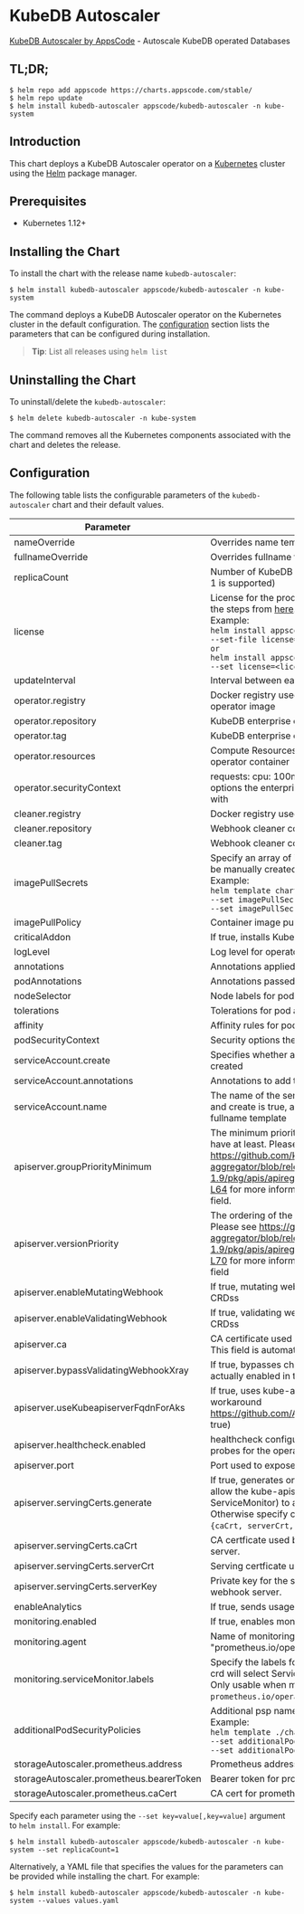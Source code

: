 # KubeDB Autoscaler

[KubeDB Autoscaler by AppsCode](https://github.com/kubedb) - Autoscale KubeDB operated Databases

## TL;DR;

```console
$ helm repo add appscode https://charts.appscode.com/stable/
$ helm repo update
$ helm install kubedb-autoscaler appscode/kubedb-autoscaler -n kube-system
```

## Introduction

This chart deploys a KubeDB Autoscaler operator on a [Kubernetes](http://kubernetes.io) cluster using the [Helm](https://helm.sh) package manager.

## Prerequisites

- Kubernetes 1.12+

## Installing the Chart

To install the chart with the release name `kubedb-autoscaler`:

```console
$ helm install kubedb-autoscaler appscode/kubedb-autoscaler -n kube-system
```

The command deploys a KubeDB Autoscaler operator on the Kubernetes cluster in the default configuration. The [configuration](#configuration) section lists the parameters that can be configured during installation.

> **Tip**: List all releases using `helm list`

## Uninstalling the Chart

To uninstall/delete the `kubedb-autoscaler`:

```console
$ helm delete kubedb-autoscaler -n kube-system
```

The command removes all the Kubernetes components associated with the chart and deletes the release.

## Configuration

The following table lists the configurable parameters of the `kubedb-autoscaler` chart and their default values.

|                Parameter                 |                                                                                                                                                                                 Description                                                                                                                                                                                  |                                Default                                |
|------------------------------------------|------------------------------------------------------------------------------------------------------------------------------------------------------------------------------------------------------------------------------------------------------------------------------------------------------------------------------------------------------------------------------|-----------------------------------------------------------------------|
| nameOverride                             | Overrides name template                                                                                                                                                                                                                                                                                                                                                      | `""`                                                                  |
| fullnameOverride                         | Overrides fullname template                                                                                                                                                                                                                                                                                                                                                  | `""`                                                                  |
| replicaCount                             | Number of KubeDB operator replicas to create (only 1 is supported)                                                                                                                                                                                                                                                                                                           | `1`                                                                   |
| license                                  | License for the product. Get a license by following the steps from [here](https://stash.run/docs/latest/setup/install/enterprise#get-a-trial-license). <br> Example: <br> `helm install appscode/kubedb-autoscaler \` <br> `--set-file license=/path/to/license/file` <br> `or` <br> `helm install appscode/kubedb-autoscaler \` <br> `--set license=<license file content>` | `""`                                                                  |
| updateInterval                           | Interval between each autoscaler loop                                                                                                                                                                                                                                                                                                                                        | `1m`                                                                  |
| operator.registry                        | Docker registry used to pull KubeDB enterprise operator image                                                                                                                                                                                                                                                                                                                | `kubedb`                                                              |
| operator.repository                      | KubeDB enterprise operator container image                                                                                                                                                                                                                                                                                                                                   | `kubedb-autoscaler`                                                   |
| operator.tag                             | KubeDB enterprise operator container image tag                                                                                                                                                                                                                                                                                                                               | `v0.1.1`                                                              |
| operator.resources                       | Compute Resources required by the enterprise operator container                                                                                                                                                                                                                                                                                                              | `{}`                                                                  |
| operator.securityContext                 | requests: cpu: 100m memory: 128Mi Security options the enterprise operator container should run with                                                                                                                                                                                                                                                                         | `{}`                                                                  |
| cleaner.registry                         | Docker registry used to pull Webhook cleaner image                                                                                                                                                                                                                                                                                                                           | `appscode`                                                            |
| cleaner.repository                       | Webhook cleaner container image                                                                                                                                                                                                                                                                                                                                              | `kubectl`                                                             |
| cleaner.tag                              | Webhook cleaner container image tag                                                                                                                                                                                                                                                                                                                                          | `v1.16`                                                               |
| imagePullSecrets                         | Specify an array of imagePullSecrets. Secrets must be manually created in the namespace. <br> Example: <br> `helm template charts/kubedb-autoscaler \` <br> `--set imagePullSecrets[0].name=sec0 \` <br> `--set imagePullSecrets[1].name=sec1`                                                                                                                               | `[]`                                                                  |
| imagePullPolicy                          | Container image pull policy                                                                                                                                                                                                                                                                                                                                                  | `IfNotPresent`                                                        |
| criticalAddon                            | If true, installs KubeDB operator as critical addon                                                                                                                                                                                                                                                                                                                          | `false`                                                               |
| logLevel                                 | Log level for operator                                                                                                                                                                                                                                                                                                                                                       | `3`                                                                   |
| annotations                              | Annotations applied to operator deployment                                                                                                                                                                                                                                                                                                                                   | `{}`                                                                  |
| podAnnotations                           | Annotations passed to operator pod(s).                                                                                                                                                                                                                                                                                                                                       | `{}`                                                                  |
| nodeSelector                             | Node labels for pod assignment                                                                                                                                                                                                                                                                                                                                               | `{"beta.kubernetes.io/arch":"amd64","beta.kubernetes.io/os":"linux"}` |
| tolerations                              | Tolerations for pod assignment                                                                                                                                                                                                                                                                                                                                               | `[]`                                                                  |
| affinity                                 | Affinity rules for pod assignment                                                                                                                                                                                                                                                                                                                                            | `{}`                                                                  |
| podSecurityContext                       | Security options the operator pod should run with.                                                                                                                                                                                                                                                                                                                           | `{}`                                                                  |
| serviceAccount.create                    | Specifies whether a service account should be created                                                                                                                                                                                                                                                                                                                        | `true`                                                                |
| serviceAccount.annotations               | Annotations to add to the service account                                                                                                                                                                                                                                                                                                                                    | `{}`                                                                  |
| serviceAccount.name                      | The name of the service account to use. If not set and create is true, a name is generated using the fullname template                                                                                                                                                                                                                                                       | ``                                                                    |
| apiserver.groupPriorityMinimum           | The minimum priority the webhook api group should have at least. Please see https://github.com/kubernetes/kube-aggregator/blob/release-1.9/pkg/apis/apiregistration/v1beta1/types.go#L58-L64 for more information on proper values of this field.                                                                                                                            | `10000`                                                               |
| apiserver.versionPriority                | The ordering of the webhook api inside of the group. Please see https://github.com/kubernetes/kube-aggregator/blob/release-1.9/pkg/apis/apiregistration/v1beta1/types.go#L66-L70 for more information on proper values of this field                                                                                                                                         | `15`                                                                  |
| apiserver.enableMutatingWebhook          | If true, mutating webhook is configured for KubeDB CRDss                                                                                                                                                                                                                                                                                                                     | `true`                                                                |
| apiserver.enableValidatingWebhook        | If true, validating webhook is configured for KubeDB CRDss                                                                                                                                                                                                                                                                                                                   | `false`                                                               |
| apiserver.ca                             | CA certificate used by the Kubernetes api server. This field is automatically assigned by the operator.                                                                                                                                                                                                                                                                      | `not-ca-cert`                                                         |
| apiserver.bypassValidatingWebhookXray    | If true, bypasses checks that validating webhook is actually enabled in the Kubernetes cluster.                                                                                                                                                                                                                                                                              | `false`                                                               |
| apiserver.useKubeapiserverFqdnForAks     | If true, uses kube-apiserver FQDN for AKS cluster to workaround https://github.com/Azure/AKS/issues/522 (default true)                                                                                                                                                                                                                                                       | `true`                                                                |
| apiserver.healthcheck.enabled            | healthcheck configures the readiness and liveliness probes for the operator pod.                                                                                                                                                                                                                                                                                             | `false`                                                               |
| apiserver.port                           | Port used to expose the operator apiserver                                                                                                                                                                                                                                                                                                                                   | `8443`                                                                |
| apiserver.servingCerts.generate          | If true, generates on install/upgrade the certs that allow the kube-apiserver (and potentially ServiceMonitor) to authenticate operators pods. Otherwise specify certs in `apiserver.servingCerts.{caCrt, serverCrt, serverKey}`.                                                                                                                                            | `true`                                                                |
| apiserver.servingCerts.caCrt             | CA certficate used by serving certificate of webhook server.                                                                                                                                                                                                                                                                                                                 | `""`                                                                  |
| apiserver.servingCerts.serverCrt         | Serving certficate used by webhook server.                                                                                                                                                                                                                                                                                                                                   | `""`                                                                  |
| apiserver.servingCerts.serverKey         | Private key for the serving certificate used by webhook server.                                                                                                                                                                                                                                                                                                              | `""`                                                                  |
| enableAnalytics                          | If true, sends usage analytics                                                                                                                                                                                                                                                                                                                                               | `true`                                                                |
| monitoring.enabled                       | If true, enables monitoring KubeDB operator                                                                                                                                                                                                                                                                                                                                  | `false`                                                               |
| monitoring.agent                         | Name of monitoring agent (either "prometheus.io/operator" or "prometheus.io/builtin")                                                                                                                                                                                                                                                                                        | `"none"`                                                              |
| monitoring.serviceMonitor.labels         | Specify the labels for ServiceMonitor. Prometheus crd will select ServiceMonitor using these labels. Only usable when monitoring agent is `prometheus.io/operator`.                                                                                                                                                                                                          | `{}`                                                                  |
| additionalPodSecurityPolicies            | Additional psp names passed to operator <br> Example: <br> `helm template ./chart/kubedb-autoscaler \` <br> `--set additionalPodSecurityPolicies[0]=abc \` <br> `--set additionalPodSecurityPolicies[1]=xyz`                                                                                                                                                                 | `[]`                                                                  |
| storageAutoscaler.prometheus.address     | Prometheus address for storage metrics                                                                                                                                                                                                                                                                                                                                       | `http://prometheus-operated.monitoring.svc:9090`                      |
| storageAutoscaler.prometheus.bearerToken | Bearer token for prometheus server                                                                                                                                                                                                                                                                                                                                           | `""`                                                                  |
| storageAutoscaler.prometheus.caCert      | CA cert for prometheus server TLS connections                                                                                                                                                                                                                                                                                                                                | `""`                                                                  |


Specify each parameter using the `--set key=value[,key=value]` argument to `helm install`. For example:

```console
$ helm install kubedb-autoscaler appscode/kubedb-autoscaler -n kube-system --set replicaCount=1
```

Alternatively, a YAML file that specifies the values for the parameters can be provided while
installing the chart. For example:

```console
$ helm install kubedb-autoscaler appscode/kubedb-autoscaler -n kube-system --values values.yaml
```
